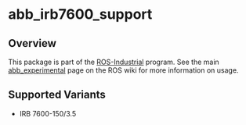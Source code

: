 # abb_irb7600_support

## Overview

This package is part of the [ROS-Industrial][] program. See the main [abb_experimental][]
page on the ROS wiki for more information on usage.

## Supported Variants

- IRB 7600-150/3.5

[ROS-Industrial]: http://wiki.ros.org/Industrial
[abb_experimental]: http://wiki.ros.org/abb_experimental
